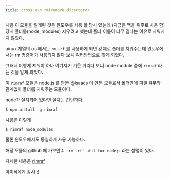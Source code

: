 ```yaml
---
title: cross evn rm(remove directory)
---
```


처음 이 모듈을 알게된 것은 윈도우를 사용 할 당시 였는데 (지금은 맥을 위주로 사용 함) 당시 폴더를(node_modules) 지우려고 했는데 폴더 이름이 너무 길다는 이유로 지워지지 않았다.

uinux 계열의 os 에서는 `rm -rf` 를 사용하게 되면 강제로 폴더를 지워주는데 윈도우에서는 rm 명령어가 사용되지 않다 보니 여러방법으로 찾게 되었다.

그래서 어떻게 지워야 하나 여기저기 기웃 거리다 보니 node module 중에 `rimraf` 라는 것을 알게 되었다.

이 `rimraf` 모듈은 node.js 를 만든 [@isaacs](https://github.com/isaacs) 이 만든 모듈로서 폴더안에 파일 유무와 관계없이 폴더를 지워주는 모듈이다.

node가 설치되어 있다면 설치는 간단하다.

```powershell
$ npm install -g rimraf
```

사용은 이렇게

```powershell
$ rimraf node_modules
```

물론 윈도우에서도 동일하게 사용 가능하다.

해당 모듈의 github 에 가보면 `A 'rm -rf' util for nodejs` 라는 설명이 있다.

자세한 내용은 [rimraf](https://github.com/isaacs/rimraf)

아이작에게 감사 ;)
